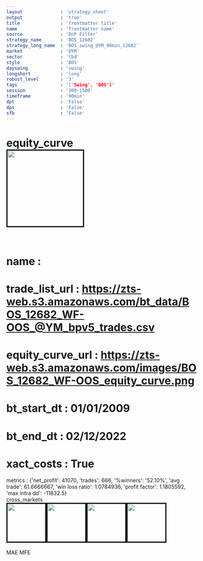 ```yaml
---
layout              : 'strategy_sheet'
output              : 'true'
title               : 'frontmatter title'
name                : 'frontmatter name'
source              : 'DnP Filter'
strategy_name       : 'BOS_12682'
strategy_long_name  : 'BOS_swing_@YM_90min_12682'
market              : '@YM'
sector              : 'tbd'
style               : 'BOS'
dayswing            : 'swing'
longshort           : 'long'
robust_level        : '3'
tags                : '['Swing', 'BOS']'
session             : '300-1500'
timeframe           : '90min'
dpt                 : 'False'
dps                 : 'False'
sfb                 : 'False'
---
```

equity_curve<br>
<img src='https://zts-web.s3.amazonaws.com/images/BOS_12682_WF-OOS_equity_curve.png' alt='' border=3 height=200><br><br>
================
name                : <br>
================
trade_list_url      : https://zts-web.s3.amazonaws.com/bt_data/BOS_12682_WF-OOS_@YM_bpv5_trades.csv<br>
================
equity_curve_url    : https://zts-web.s3.amazonaws.com/images/BOS_12682_WF-OOS_equity_curve.png<br>
================
bt_start_dt         : 01/01/2009<br>
================
bt_end_dt           : 02/12/2022<br>
================
xact_costs          : True<br>
================
metrics             : {'net_profit': 41070, 'trades': 666, '%winners': '52.10%', 'avg trade': 61.6666667, 'win loss ratio': 1.0784936, 'profit factor': 1.1805592, 'max intra dd': -11832.5}<br>
cross_markets<br>
<img src='https://zts-web.s3.amazonaws.com/images/BOS_12682_GrpStress_@ES_equity_curve.png' alt='' border=3 height=100><img src='https://zts-web.s3.amazonaws.com/images/BOS_12682_GrpStress_@RTY_equity_curve.png' alt='' border=3 height=100><img src='https://zts-web.s3.amazonaws.com/images/BOS_12682_GrpStress_@NQ_equity_curve.png' alt='' border=3 height=100><img src='https://zts-web.s3.amazonaws.com/images/BOS_12682_GrpStress_@EMD_equity_curve.png' alt='' border=3 height=100><br><br>
MAE
MFE
